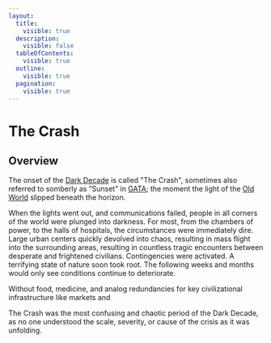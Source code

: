```yaml
---
layout:
  title:
    visible: true
  description:
    visible: false
  tableOfContents:
    visible: true
  outline:
    visible: true
  pagination:
    visible: true
---
```


# The Crash

## Overview

The onset of the [Dark Decade](the-dark-decade.md) is called "The Crash", sometimes also referred to somberly as “Sunset” in [GATA](../gata/); the moment the light of the [Old World](the-old-world.md) slipped beneath the horizon.

When the lights went out, and communications failed, people in all corners of the world were plunged into darkness. For most, from the chambers of power, to the halls of hospitals, the circumstances were immediately dire. Large urban centers quickly devolved into chaos, resulting in mass flight into the surrounding areas, resulting in countless tragic encounters between desperate and frightened civilians. Contingencies were activated. A terrifying state of nature soon took root. The following weeks and months would only see conditions continue to deteriorate.

Without food, medicine, and analog redundancies for key civilizational infrastructure like markets and&#x20;

The Crash was the most confusing and chaotic period of the Dark Decade, as no one understood the scale, severity, or cause of the crisis as it was unfolding.
